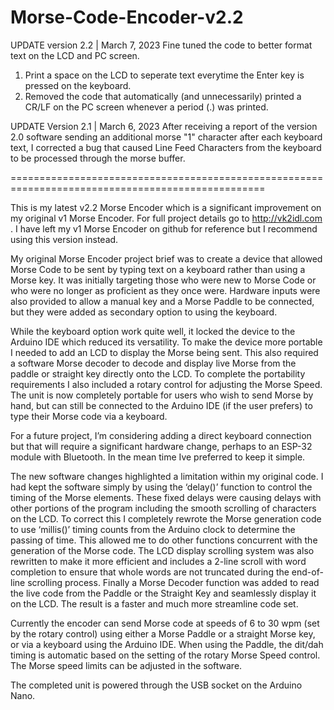 # Morse-Code-Encoder-v2.2

UPDATE version 2.2 | March 7, 2023
Fine tuned the code to better format text on the LCD and PC screen.
1. Print a space on the LCD to seperate text everytime the Enter key is pressed on the keyboard.
2. Removed the code that automatically (and unnecessarily) printed a CR/LF on the PC screen whenever a period (.) was printed.

UPDATE Version 2.1 | March 6, 2023
After receiving a report of the version 2.0 software sending an additional morse "1" character after each keyboard text, I corrected a bug that caused Line Feed Characters from the keyboard to be processed through the morse buffer. 


==================================================================================================

This is my latest v2.2 Morse Encoder which is a significant improvement on my original v1 Morse Encoder. For full project details go to http://vk2idl.com . I have left my v1 Morse Encoder on github for reference but I recommend using this version instead.

My original Morse Encoder project brief was to create a device that allowed Morse Code to be sent by typing text on a keyboard rather than using a Morse key. It was initially targeting those who were new to Morse Code or who were no longer as proficient as they once were. Hardware inputs were also provided to allow a manual key and a Morse Paddle to be connected, but they were added as secondary option to using the keyboard.

While the keyboard option work quite well, it locked the device to the Arduino IDE which reduced its versatility. To make the device more portable I needed to add an LCD to display the Morse being sent. This also required a software Morse decoder to decode and display live Morse from the paddle or straight key directly onto the LCD. To complete the portability requirements I also included a rotary control for adjusting the Morse Speed. The unit is now completely portable for users who wish to send Morse by hand, but can still be connected to the Arduino IDE (if the user prefers) to type their Morse code via a keyboard.

For a future project, I’m considering adding a direct keyboard connection but that will require a significant hardware change, perhaps to an ESP-32 module with Bluetooth. In the mean time Ive preferred to keep it simple.

The new software changes highlighted a limitation within my original code. I had kept the software simply by using the ‘delay()’ function to control the timing of the Morse elements. These fixed delays were causing delays with other portions of the program including the smooth scrolling of characters on the LCD. To correct this I completely rewrote the Morse generation code to use ‘millis()’ timing counts from the Arduino clock to determine the passing of time. This allowed me to do other functions concurrent with the generation of the Morse code. The LCD display scrolling system was also rewritten to make it more efficient and includes a 2-line scroll with word completion to ensure that whole words are not truncated during the end-of-line scrolling process. Finally a Morse Decoder function was added to read the live code from the Paddle or the Straight Key and seamlessly display it on the LCD. The result is a faster and much more streamline code set.

Currently the encoder can send Morse code at speeds of 6 to 30 wpm (set by the rotary control) using either a Morse Paddle or a straight Morse key, or via a keyboard using the Arduino IDE. When using the Paddle, the dit/dah timing is automatic based on the setting of the rotary Morse Speed control. The Morse speed limits can be adjusted in the software.

The completed unit is powered through the USB socket on the Arduino Nano.



